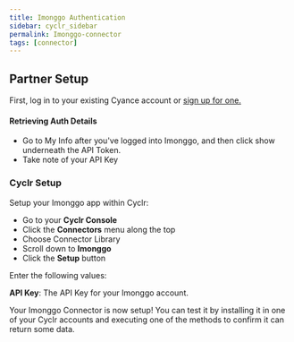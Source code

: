 ```yaml
---
title: Imonggo Authentication
sidebar: cyclr_sidebar
permalink: Imonggo-connector
tags: [connector]
---
```


## Partner Setup

First, log in to your existing Cyance account or [sign up for one.](https://www.imonggo.com/signup-now/)

#### Retrieving Auth Details

*   Go to My Info after you've logged into Imonggo, and then click show underneath the API Token.
*   Take note of your API Key

### Cyclr Setup

Setup your Imonggo app within Cyclr:

*   Go to your **Cyclr Console**
*   Click the **Connectors** menu along the top
*   Choose Connector Library
*   Scroll down to **Imonggo**
*   Click the **Setup** button

Enter the following values:

**API Key**:  The API Key for your Imonggo account.

Your Imonggo Connector is now setup! You can test it by installing it in one of your Cyclr accounts and executing one of the methods to confirm it can return some data.
